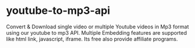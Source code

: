 # youtube-to-mp3-api
Convert &amp; Download single video or multiple Youtube videos in Mp3 format using our youtube to mp3 API. Multiple Embedding features are supported like html link, javascript, iframe. Its free also provide affiliate programs.
